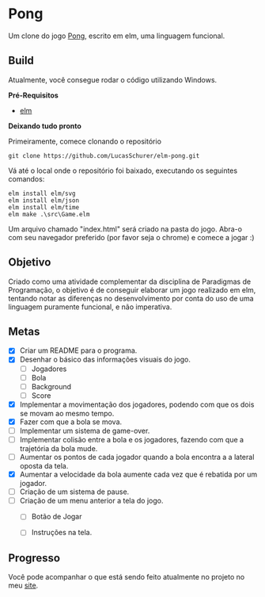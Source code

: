 # Pong

Um clone do jogo [Pong](https://pt.wikipedia.org/wiki/Pong), escrito em elm, uma linguagem funcional.


## Build

Atualmente, você consegue rodar o código utilizando Windows.

**Pré-Requisitos**

- [elm](https://guide.elm-lang.org/install.html)

**Deixando tudo pronto**

Primeiramente, comece clonando o repositório
```
git clone https://github.com/LucasSchurer/elm-pong.git
```
Vá até o local onde o repositório foi baixado, executando os seguintes comandos:
```
elm install elm/svg
elm install elm/json
elm install elm/time
elm make .\src\Game.elm
```
Um arquivo chamado "index.html" será criado na pasta do jogo. Abra-o com seu navegador preferido (por favor seja o chrome) e comece a jogar :)


## Objetivo

Criado como uma atividade complementar da disciplina de Paradigmas de Programação, o objetivo é de conseguir elaborar um jogo realizado em elm, tentando notar as diferenças no desenvolvimento por conta do uso de uma linguagem puramente funcional, e não imperativa.

## Metas

 - [x] Criar um README para o programa. 
 - [X] Desenhar o básico das informações visuais do jogo. 
   - [ ] Jogadores
   - [ ] Bola
   - [ ] Background 
   - [ ] Score 
 - [X] Implementar a movimentação dos jogadores, podendo com que os dois se movam ao mesmo tempo.
 - [X] Fazer com que a bola se mova.
 - [ ] Implementar um sistema de game-over.
 - [ ] Implementar colisão entre a bola e os jogadores, fazendo com que a trajetória da bola mude.
 - [ ] Aumentar os pontos de cada jogador quando a bola encontra a a lateral oposta da tela.
 - [X] Aumentar a velocidade da bola aumente cada vez que é rebatida por um jogador.
 - [ ] Criação de um sistema de pause.
 - [ ] Criação de um menu anterior a tela do jogo.
   - [ ] Botão de Jogar
   - [ ] Instruções na tela.
   
 
 ## Progresso
 
 Você pode acompanhar o que está sendo feito atualmente no projeto no meu [site](https://lucasschurer.github.io/elm-pong/index).





